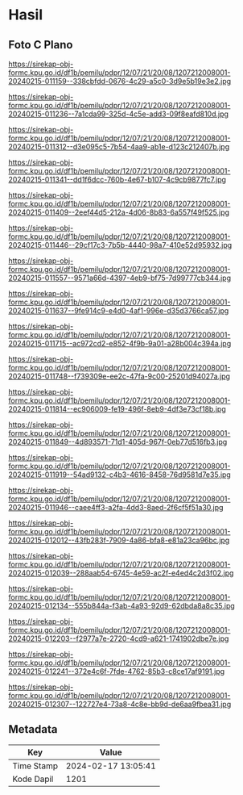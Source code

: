 # Hasil

## Foto C Plano

https://sirekap-obj-formc.kpu.go.id/df1b/pemilu/pdpr/12/07/21/20/08/1207212008001-20240215-011159--338cbfdd-0676-4c29-a5c0-3d9e5b19e3e2.jpg

https://sirekap-obj-formc.kpu.go.id/df1b/pemilu/pdpr/12/07/21/20/08/1207212008001-20240215-011236--7a1cda99-325d-4c5e-add3-09f8eafd810d.jpg

https://sirekap-obj-formc.kpu.go.id/df1b/pemilu/pdpr/12/07/21/20/08/1207212008001-20240215-011312--d3e095c5-7b54-4aa9-ab1e-d123c212407b.jpg

https://sirekap-obj-formc.kpu.go.id/df1b/pemilu/pdpr/12/07/21/20/08/1207212008001-20240215-011341--dd1f6dcc-760b-4e67-b107-4c9cb9877fc7.jpg

https://sirekap-obj-formc.kpu.go.id/df1b/pemilu/pdpr/12/07/21/20/08/1207212008001-20240215-011409--2eef44d5-212a-4d06-8b83-6a557f49f525.jpg

https://sirekap-obj-formc.kpu.go.id/df1b/pemilu/pdpr/12/07/21/20/08/1207212008001-20240215-011446--29cf17c3-7b5b-4440-98a7-410e52d95932.jpg

https://sirekap-obj-formc.kpu.go.id/df1b/pemilu/pdpr/12/07/21/20/08/1207212008001-20240215-011557--9571a66d-4397-4eb9-bf75-7d99777cb344.jpg

https://sirekap-obj-formc.kpu.go.id/df1b/pemilu/pdpr/12/07/21/20/08/1207212008001-20240215-011637--9fe914c9-e4d0-4af1-996e-d35d3766ca57.jpg

https://sirekap-obj-formc.kpu.go.id/df1b/pemilu/pdpr/12/07/21/20/08/1207212008001-20240215-011715--ac972cd2-e852-4f9b-9a01-a28b004c394a.jpg

https://sirekap-obj-formc.kpu.go.id/df1b/pemilu/pdpr/12/07/21/20/08/1207212008001-20240215-011748--f739309e-ee2c-47fa-9c00-25201d94027a.jpg

https://sirekap-obj-formc.kpu.go.id/df1b/pemilu/pdpr/12/07/21/20/08/1207212008001-20240215-011814--ec906009-fe19-496f-8eb9-4df3e73cf18b.jpg

https://sirekap-obj-formc.kpu.go.id/df1b/pemilu/pdpr/12/07/21/20/08/1207212008001-20240215-011849--4d893571-71d1-405d-967f-0eb77d516fb3.jpg

https://sirekap-obj-formc.kpu.go.id/df1b/pemilu/pdpr/12/07/21/20/08/1207212008001-20240215-011919--54ad9132-c4b3-4616-8458-76d9581d7e35.jpg

https://sirekap-obj-formc.kpu.go.id/df1b/pemilu/pdpr/12/07/21/20/08/1207212008001-20240215-011946--caee4ff3-a2fa-4dd3-8aed-2f6cf5f51a30.jpg

https://sirekap-obj-formc.kpu.go.id/df1b/pemilu/pdpr/12/07/21/20/08/1207212008001-20240215-012012--43fb283f-7909-4a86-bfa8-e81a23ca96bc.jpg

https://sirekap-obj-formc.kpu.go.id/df1b/pemilu/pdpr/12/07/21/20/08/1207212008001-20240215-012039--288aab54-6745-4e59-ac2f-e4ed4c2d3f02.jpg

https://sirekap-obj-formc.kpu.go.id/df1b/pemilu/pdpr/12/07/21/20/08/1207212008001-20240215-012134--555b844a-f3ab-4a93-92d9-62dbda8a8c35.jpg

https://sirekap-obj-formc.kpu.go.id/df1b/pemilu/pdpr/12/07/21/20/08/1207212008001-20240215-012203--f2977a7e-2720-4cd9-a621-1741902dbe7e.jpg

https://sirekap-obj-formc.kpu.go.id/df1b/pemilu/pdpr/12/07/21/20/08/1207212008001-20240215-012241--372e4c6f-7fde-4762-85b3-c8ce17af9191.jpg

https://sirekap-obj-formc.kpu.go.id/df1b/pemilu/pdpr/12/07/21/20/08/1207212008001-20240215-012307--122727e4-73a8-4c8e-bb9d-de6aa9fbea31.jpg


## Metadata

| Key        | Value               |
| ---------- | ------------------- |
| Time Stamp | 2024-02-17 13:05:41 |
| Kode Dapil | 1201                |



